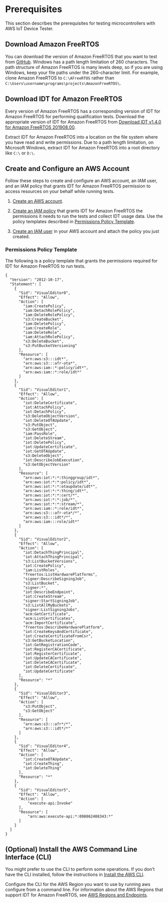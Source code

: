 # Prerequisites<a name="dev-tester-prereqs"></a>

This section describes the prerequisites for testing microcontrollers with AWS IoT Device Tester\.

## Download Amazon FreeRTOS<a name="download-afr"></a>

You can download the version of Amazon FreeRTOS that you want to test from [GitHub](https://github.com/aws/amazon-freertos)\. Windows has a path length limitation of 260 characters\. The path structure of Amazon FreeRTOS is many levels deep, so if you are using Windows, keep your file paths under the 260\-character limit\. For example, clone Amazon FreeRTOS to `C:\AFreeRTOS` rather than `C:\Users\username\programs\projects\AmazonFreeRTOS\`\.

## Download IDT for Amazon FreeRTOS<a name="download-dev-tester-afr"></a>

Every version of Amazon FreeRTOS has a corresponding version of IDT for Amazon FreeRTOS for performing qualification tests\. Download the appropriate version of IDT for Amazon FreeRTOS from [Download IDT v1\.4\.0 for Amazon FreeRTOS 201908\.00](dev-test-versions-afr.md)\.

Extract IDT for Amazon FreeRTOS into a location on the file system where you have read and write permissions\. Due to a path length limitation, on Microsoft Windows, extract IDT for Amazon FreeRTOS into a root directory like `C:\` or `D:\`\.

## Create and Configure an AWS Account<a name="config-aws-account"></a>

Follow these steps to create and configure an AWS account, an IAM user, and an IAM policy that grants IDT for Amazon FreeRTOS permission to access resources on your behalf while running tests\.

1. [Create an AWS account](https://aws.amazon.com/premiumsupport/knowledge-center/create-and-activate-aws-account/)\.

1. [Create an IAM policy](https://docs.aws.amazon.com/IAM/latest/UserGuide/tutorial_managed-policies.html) that grants IDT for Amazon FreeRTOS the permissions it needs to run the tests and collect IDT usage data\. Use the policy templates described in [Permissions Policy Template](#policy-template)\.

1. [Create an IAM user](https://docs.aws.amazon.com/IAM/latest/UserGuide/id_users_create.html) in your AWS account and attach the policy you just created\.

### Permissions Policy Template<a name="policy-template"></a>

The following is a policy template that grants the permissions required for IDT for Amazon FreeRTOS to run tests\.

```
{
  "Version": "2012-10-17",
  "Statement": [
    {
      "Sid": "VisualEditor0",
      "Effect": "Allow",
      "Action": [
        "iam:CreatePolicy",
        "iam:DetachRolePolicy",
        "iam:DeleteRolePolicy",
        "s3:CreateBucket",
        "iam:DeletePolicy",
        "iam:CreateRole",
        "iam:DeleteRole",
        "iam:AttachRolePolicy",
        "s3:DeleteBucket",
        "s3:PutBucketVersioning"
      ],
      "Resource": [
        "arn:aws:s3:::idt*",
        "arn:aws:s3:::afr-ota*",
        "arn:aws:iam::*:policy/idt*",
        "arn:aws:iam::*:role/idt*"
      ]
    },
    {
      "Sid": "VisualEditor1",
      "Effect": "Allow",
      "Action": [
        "iot:DeleteCertificate",
        "iot:AttachPolicy",
        "iot:DetachPolicy",
        "s3:DeleteObjectVersion",
        "iot:DeleteOTAUpdate",
        "s3:PutObject",
        "s3:GetObject",
        "iam:PassRole",
        "iot:DeleteStream",
        "iot:DeletePolicy",
        "iot:UpdateCertificate",
        "iot:GetOTAUpdate",
        "s3:DeleteObject",
        "iot:DescribeJobExecution",
        "s3:GetObjectVersion"
      ],
      "Resource": [
        "arn:aws:iot:*:*:thinggroup/idt*",
        "arn:aws:iot:*:*:policy/idt*",
        "arn:aws:iot:*:*:otaupdate/idt*",
        "arn:aws:iot:*:*:thing/idt*",
        "arn:aws:iot:*:*:cert/*",
        "arn:aws:iot:*:*:job/*",
        "arn:aws:iot:*:*:stream/*",
        "arn:aws:iam::*:role/idt*",
        "arn:aws:s3:::afr-ota*/*",
        "arn:aws:s3:::idt*/*",
        "arn:aws:iam:::role/idt*"
      ]
    },
    {
      "Sid": "VisualEditor2",
      "Effect": "Allow",
      "Action": [
        "iot:DetachThingPrincipal",
        "iot:AttachThingPrincipal",
        "s3:ListBucketVersions",
        "iot:CreatePolicy",
        "iam:ListRoles",
        "freertos:ListHardwarePlatforms",
        "signer:DescribeSigningJob",
        "s3:ListBucket",
        "signer:*",
        "iot:DescribeEndpoint",
        "iot:CreateStream",
        "signer:StartSigningJob",
        "s3:ListAllMyBuckets",
        "signer:ListSigningJobs",
        "acm:GetCertificate",
        "acm:ListCertificates",
        "acm:ImportCertificate",
        "freertos:DescribeHardwarePlatform",
        "iot:CreateKeysAndCertificate",
        "iot:CreateCertificateFromCsr",
        "s3:GetBucketLocation",
        "iot:GetRegistrationCode",
        "iot:RegisterCACertificate",
        "iot:RegisterCertificate",
        "iot:UpdateCACertificate",
        "iot:DeleteCACertificate",
        "iot:DeleteCertificate",
        "iot:UpdateCertificate"
      ],
      "Resource": "*"
    },
    {
      "Sid": "VisualEditor3",
      "Effect": "Allow",
      "Action": [
        "s3:PutObject",
        "s3:GetObject"
      ],
      "Resource": [
        "arn:aws:s3:::afr*/*",
        "arn:aws:s3:::idt*/*"
      ]
    },
    {
      "Sid": "VisualEditor4",
      "Effect": "Allow",
      "Action": [
        "iot:CreateOTAUpdate",
        "iot:CreateThing",
        "iot:DeleteThing"
      ],
      "Resource": "*"
    },
    {
      "Sid": "VisualEditor5",
      "Effect": "Allow",
      "Action": [
          "execute-api:Invoke"
      ],
      "Resource": [
          "arn:aws:execute-api:*:098862408343:*"
      ]
    }
  ]
}
```

## \(Optional\) Install the AWS Command Line Interface \(CLI\)<a name="install-cli"></a>

You might prefer to use the CLI to perform some operations\. If you don't have the CLI installed, follow the instructions in [Install the AWS CLI](https://docs.aws.amazon.com/cli/latest/userguide/installing.html)\.

Configure the CLI for the AWS Region you want to use by running aws configure from a command line\. For information about the AWS Regions that support IDT for Amazon FreeRTOS, see [AWS Regions and Endpoints](https://docs.aws.amazon.com/general/latest/gr/rande.html#amazon-freertos-ota-control)\.